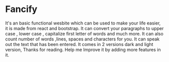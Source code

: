 # Fancify

It's an basic functional wesbite which can be used to make your life easier,
it is made from react and bootstrap.
It can convert your paragraphs to upper case , lower case , capitalize first letter of words and much more.
It can also count number of words ,lines, spaces and characters for you.
It can speak out the text that has been entered.
It comes in 2 versions dark and light version,
Thanks for reading.
Help me Improve it by adding more features in it.

